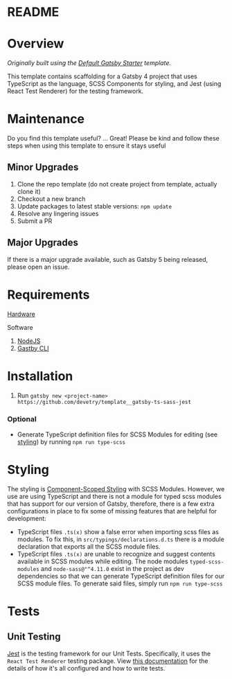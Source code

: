 # README

# Overview

_Originally built using the [Default Gatsby Starter](https://github.com/gatsbyjs/gatsby-starter-default) template._

This template contains scaffolding for a Gatsby 4 project that uses TypeScript as the language, SCSS Components for styling, and Jest (using React Test Renderer) for the testing framework.

# Maintenance

Do you find this template useful? ... Great! Please be kind and follow these steps when using this template to ensure it stays useful

## Minor Upgrades

1. Clone the repo template (do not create project from template, actually clone it)
2. Checkout a new branch
3. Update packages to latest stable versions: `npm update`
4. Resolve any lingering issues
5. Submit a PR

## Major Upgrades

If there is a major upgrade available, such as Gatsby 5 being released, please open an issue.

# Requirements

[Hardware](https://www.gatsbyjs.com/docs/basic-hardware-software-requirements/)

Software

1. [NodeJS](https://www.gatsbyjs.com/docs/tutorial/part-0/#nodejs)
2. [Gastby CLI](https://www.gatsbyjs.com/docs/tutorial/part-0/#gatsby-cli)

# Installation

1. Run `gatsby new <project-name> https://github.com/devetry/template__gatsby-ts-sass-jest`

### Optional

- Generate TypeScript definition files for SCSS Modules for editing (see [styling](#styling)) by running `npm run type-scss`

# Styling

The styling is [Component-Scoped Styling](https://www.gatsbyjs.com/docs/how-to/styling/css-modules/) with SCSS Modules. However, we use are using TypeScript and there is not a module for typed scss modules that has support for our version of Gatsby, therefore, there is a few extra configurations in place to fix some of missing features that are helpful for development:

- TypeScript files `.ts(x)` show a false error when importing scss files as modules. To fix this, in `src/typings/declarations.d.ts` there is a module declaration that exports all the SCSS module files.
- TypeScript files `.ts(x)` are unable to recognize and suggest contents available in SCSS modules while editing. The node modules `typed-scss-modules` and `node-sass@"^4.11.0` exist in the project as dev dependencies so that we can generate TypeScript definition files for our SCSS module files. To generate said files, simply run `npm run type-scss`

# Tests

## Unit Testing

[Jest](https://jestjs.io) is the testing framework for our Unit Tests. Specifically, it uses the `React Test Renderer` testing package. View [this documentation](https://www.gatsbyjs.com/docs/how-to/testing/unit-testing/) for the details of how it's all configured and how to write tests.
